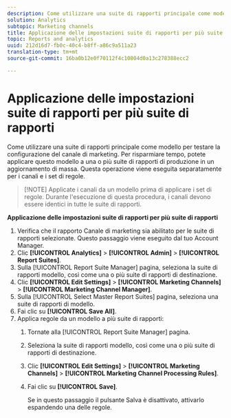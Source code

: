 ```yaml
---
description: Come utilizzare una suite di rapporti principale come modello per testare la configurazione del canale di marketing. Per risparmiare tempo, potete applicare questo modello a una o più suite di rapporti di produzione in un aggiornamento di massa. Questa operazione viene eseguita separatamente per i canali e i set di regole.
solution: Analytics
subtopic: Marketing channels
title: Applicazione delle impostazioni suite di rapporti per più suite di rapporti
topic: Reports and analytics
uuid: 212d16d7-fb0c-40c4-b8ff-a86c9a511a23
translation-type: tm+mt
source-git-commit: 16ba0b12e0f70112f4c10804d0a13c278388ecc2

---
```



# Applicazione delle impostazioni suite di rapporti per più suite di rapporti

Come utilizzare una suite di rapporti principale come modello per testare la configurazione del canale di marketing. Per risparmiare tempo, potete applicare questo modello a una o più suite di rapporti di produzione in un aggiornamento di massa. Questa operazione viene eseguita separatamente per i canali e i set di regole.

> [!NOTE] Applicate i canali da un modello prima di applicare i set di regole. Durante l'esecuzione di questa procedura, i canali devono essere identici in tutte le suite di rapporti.

**Applicazione delle impostazioni suite di rapporti per più suite di rapporti**

1. Verifica che il rapporto Canale di marketing sia abilitato per le suite di rapporti selezionate. Questo passaggio viene eseguito dal tuo Account Manager.
1. Clic **[!UICONTROL Analytics]** &gt; **[!UICONTROL Admin]** &gt; **[!UICONTROL Report Suites]**.
1. Sulla [!UICONTROL Report Suite Manager] pagina, seleziona la suite di rapporti modello, così come una o più suite di rapporti di destinazione.
1. Clic **[!UICONTROL Edit Settings]** &gt; **[!UICONTROL Marketing Channels]** &gt; **[!UICONTROL Marketing Channel Manager]**.
1. Sulla [!UICONTROL Select Master Report Suites] pagina, seleziona una suite di rapporti di modello.
1. Fai clic su **[!UICONTROL Save All]**.
1. Applica regole da un modello a più suite di rapporti:
   1. Tornate alla [!UICONTROL Report Suite Manager] pagina.
   1. Seleziona la suite di rapporti modello, così come una o più suite di rapporti di destinazione.
   1. Clic **[!UICONTROL Edit Settings]** &gt; **[!UICONTROL Marketing Channels]** &gt; **[!UICONTROL Marketing Channel Processing Rules]**.
   1. Fai clic su **[!UICONTROL Save]**.

      Se in questo passaggio il pulsante Salva è disattivato, attivarlo espandendo una delle regole.

